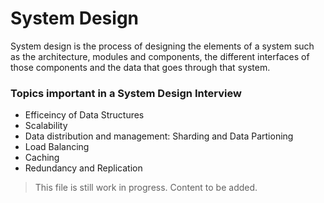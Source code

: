 # System Design

System design is the process of designing the elements of a system such as the architecture, modules and components, the different interfaces of those components and the data that goes through that system. 

### Topics important in a System Design Interview
* Efficeincy of Data Structures
* Scalability
* Data distribution and management: Sharding and Data Partioning
* Load Balancing
* Caching
* Redundancy and Replication

> This file is still work in progress. Content to be added.
